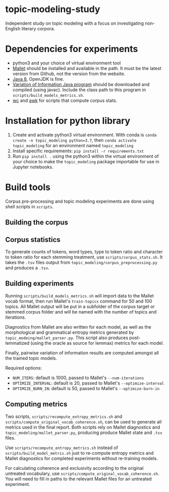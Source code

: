 # topic-modeling-study
Independent study on topic modeling with a focus on investigating non-English literary corpora.

# Dependencies for experiments
- python3 and your choice of virtual environment tool
- [Mallet](http://mallet.cs.umass.edu) should be installed and available in the path. It must be the latest version from Github, not the version from the website.
- [Java 8](https://openjdk.java.net/install/), OpenJDK is fine.
- [Variation of Information Java program](https://github.com/ginic/stemmers/blob/master/VariationOfInformation.java) should be downloaded and compiled (using javac). Include the class path to this program in `scripts/build_models_metrics.sh`.
- [wc](https://en.wikipedia.org/wiki/Wc_(Unix)) and [awk](https://en.wikipedia.org/wiki/AWK) for scripts that compute corpus stats.

# Installation for python library
1. Create and activate python3 virtual environment. With conda is `conda create -n topic_modeling python=3.7`, then `conda activate topic_modeling` for an environment named `topic_modeling`
2. Install specific requirements: `pip install -r requirements.txt`
3. Run `pip install .` using the python3 within the virtual environment of your choice to make the `topic_modeling` package importable for use in Jupyter notebooks.

# Build tools
Corpus pre-processing and topic modeling experiments are done using shell scripts in `scripts`.

## Building the corpus

## Corpus statistics
To generate counts of tokens, word types, type to token ratio and character to token ratio for each stemming treatment, use `scripts/corpus_stats.sh`. It takes the `.tsv` files output from `topic_modeling/corpus_preprocessing.py` and produces a `.tsv`.

## Building experiments
Running `scripts/build_models_metrics.sh` will import data to the Mallet vocab format, then run Mallet's `train-topics` command for 50 and 100 topics. All Mallet output will be put in a subfolder of the corpus target or stemmed corpus folder and will be named with the number of topics and iterations.

Diagnostics from Mallet are also written for each model, as well as the morphological and grammatical entropy metrics generated by `topic_modeing/mallet_parser.py`. This script also produces post-lemmatized (using the oracle as source for lemmas) metrics for each model.

Finally, pairwise variation of information results are computed amongst all the trained topic models.

Required options:
- `NUM_ITERS`: default is 1000, passed to Mallet's `--num-iterations`
- `OPTIMIZE_INTERVAL`: default is 20, passed to Mallet's `--optimize-interval`
- `OPTIMIZE_BURN_IN`: default is 50, passed to Mallet's `--optimize-burn-in`

## Computing metrics
Two scripts, `scripts/recompute_entropy_metrics.sh` and `scripts/compute_original_vocab_coherence.sh`, can be used to generate all metrics used in the final report. Both scripts rely on Mallet diagnostics and `topic_modeling/mallet_parser.py`, producing produce Mallet state and `.tsv` files.

Use `scripts/recompute_entropy_metrics.sh` instead of `scripts/build_model_metris.sh` just to re-compute entropy metrics and Mallet diagnostics for completed experiments without re-training models.

For calculating coherence and exclusivity according to the original untreated vocabulary, use `scripts/compute_original_vocab_coherence.sh`. You will need to fill in paths to the relevant Mallet files for an untreated experiment. 
